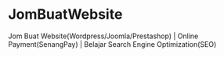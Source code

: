 # JomBuatWebsite
Jom Buat Website(Wordpress/Joomla/Prestashop) | Online Payment(SenangPay) | Belajar Search Engine Optimization(SEO) 
